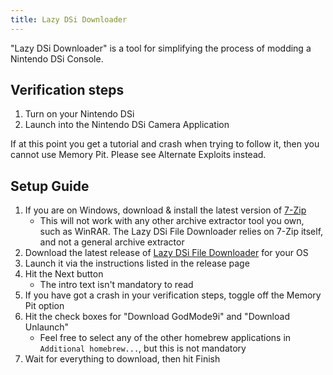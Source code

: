 ```yaml
---
title: Lazy DSi Downloader
---
```


"Lazy DSi Downloader" is a tool for simplifying the process of modding a Nintendo DSi Console.

## Verification steps

1. Turn on your Nintendo DSi
1. Launch into the Nintendo DSi Camera Application

If at this point you get a tutorial and crash when trying to follow it, then you cannot use Memory Pit. Please see <router-link to="alternate-exploits">Alternate Exploits</router-link> instead.

## Setup Guide

1. If you are on Windows, download & install the latest version of [7-Zip](https://www.7-zip.org/download.html)
   - This will not work with any other archive extractor tool you own, such as WinRAR. The Lazy DSi File Downloader relies on 7-Zip itself, and not a general archive extractor
1. Download the latest release of [Lazy DSi File Downloader](https://github.com/yourkalamity/lazy-dsi-file-downloader/releases) for your OS
1. Launch it via the instructions listed in the release page
1. Hit the Next button
   - The intro text isn't mandatory to read
1. If you have got a crash in your verification steps, toggle off the Memory Pit option
1. Hit the check boxes for "Download GodMode9i" and "Download Unlaunch"
   - Feel free to select any of the other homebrew applications in `Additional homebrew...`, but this is not mandatory
1. Wait for everything to download, then hit Finish
